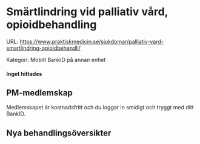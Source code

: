 # Smärtlindring vid palliativ vård, opioidbehandling

URL: https://www.praktiskmedicin.se/sjukdomar/palliativ-vard-smartlindring-opioidbehandli/



Kategori: Mobilt BankID på annan enhet

#### Inget hittades

## PM-medlemskap

Medlemskapet är kostnadsfritt och du loggar in smidigt och tryggt med ditt BankID.

## Nya behandlingsöversikter

